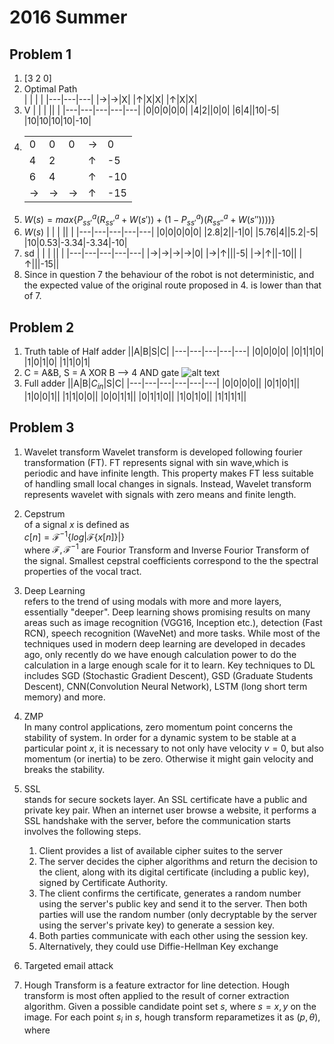# 2016 Summer
## Problem 1  
1.  [3  2  0]
2.  Optimal Path  
    |   |   |   |
    |---|---|---|
    |$\rightarrow$|$\rightarrow$|X|
    |$\uparrow$|X|X|
    |$\uparrow$|X|X|
3. V
    |   |   |   ||   |
    |---|---|---|---|---|
    |0|0|0|0|0|
    |4|2||0|0|
    |6|4||10|-5|
    |10|10|10|10|-10|
4. 
    |   |   |   ||   |
    |---|---|---|---|---|
    |0|0|0|$\rightarrow$|0|
    |4|2||$\uparrow$|-5|
    |6|4||$\uparrow$|-10|
    |$\rightarrow$|$\rightarrow$|$\rightarrow$|$\uparrow$|-15|
5. $W(s) = max \{P^a_{ss'}(R^a_{ss'} + W(s')) + (1-P^a_{ss'})(R^a_{ss''} + W(s''))))\}$
6. $W(s)$
    |   |   |   ||   |
    |---|---|---|---|---|
    |0|0|0|0|0|
    |2.8|2||-1|0|
    |5.76|4||5.2|-5|
    |10|0.53|-3.34|-3.34|-10|
7.  sd
    |   |   |   ||   |
    |---|---|---|---|---|
    |$\rightarrow$|$\rightarrow$|$\rightarrow$|$\rightarrow$|0|
    |$\rightarrow$|$\uparrow$|||-5|
    |$\rightarrow$|$\uparrow$||-10||
    |$\uparrow$|||-15||
8. Since in question 7 the behaviour of the robot is not deterministic, and the expected value of the original route proposed in 4. is lower than that of 7.


## Problem 2
1. Truth table of Half adder
    ||A|B|S|C|
    |---|---|---|---|---|
    |0|0|0|0|
    |0|1|1|0|
    |1|0|1|0|
    |1|1|0|1|
2. C = A&B, S = A XOR B -->  4 AND gate
![alt text](https://i.stack.imgur.com/Crn41.gifg "half adder with AND NOT OR")  
3. Full adder 
    ||A|B|$C_{in}$|S|C|
    |---|---|---|---|---|---|
    |0|0|0|0||
    |0|1|0|1||
    |1|0|0|1||
    |1|1|0|0||
    |0|0|1|1||
    |0|1|1|0||
    |1|0|1|0||
    |1|1|1|1||

## Problem 3
1. Wavelet transform
    Wavelet transform is developed following fourier transformation (FT). FT represents signal with sin wave,which is periodic and have infinite length. This property makes FT less suitable of handling small local changes in signals. Instead, Wavelet transform represents wavelet with signals with zero means and finite length.
2. Cepstrum  
    of a signal $x$ is defined as   
    $c[n] = \mathcal{F}^{-1}\{log|\mathcal{F}\{x[n]\}| \}$  
    where $\mathcal{F}, \mathcal{F}^{-1}$ are Fourior Transform and Inverse Fourior Transform of the signal.
    Smallest cepstral coefficients correspond to the the spectral properties of the vocal tract.  
3. Deep Learning   
    refers to the trend of using modals with more and more layers, essentially "deeper". Deep learning shows promising results on many areas such as image recognition (VGG16, Inception etc.), detection (Fast RCN), speech recognition (WaveNet) and more tasks. While most of the techniques used in modern deep learning are developed in decades ago, only recently do we have enough calculation power to do the calculation in a large enough scale for it to learn. Key techniques to DL includes SGD (Stochastic Gradient Descent), GSD (Graduate Students Descent), CNN(Convolution Neural Network), LSTM (long short term memory) and more.  
4. ZMP  
    In many control applications, zero momentum point concerns the stability of system. In order for a dynamic system to be stable at a particular point $x$, it is necessary to not only have velocity $v=0$, but also momentum (or inertia) to be zero. Otherwise it might gain velocity and breaks the stability.
5. SSL  
    stands for secure sockets layer. An SSL certificate have a public and private key pair. When an internet user browse a website, it performs a SSL handshake with the server, before the communication starts involves the following steps.  
    1. Client provides a list of available cipher suites to the server  
    2. The server decides the cipher algorithms and return the decision to the client, along with its digital certificate (including a public key), signed by Certificate Authority.
    3. The client confirms the certificate, generates a random number using the server's public key and send it to the server. Then both parties will use the random number (only decryptable by the server using the server's private key) to generate a session key.
    4. Both parties communicate with each other using the session key.
    5. Alternatively, they could use Diffie-Hellman Key exchange 

6. Targeted email attack  

7. Hough Transform
    is a feature extractor for line detection. Hough transform is most often applied to the result of corner extraction algorithm. Given a possible candidate point set ${s}$, where $s = x, y$ on the image. For each point $s_i$ in $s$, hough transform reparametizes it as $(p,\theta)$, where 